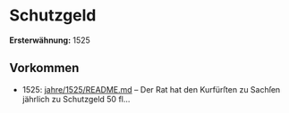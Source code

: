 # Schutzgeld

**Ersterwähnung:** 1525

## Vorkommen
- 1525: [jahre/1525/README.md](../jahre/1525/README.md) – Der Rat hat den Kurfürſten zu Sachſen jährlich zu
Schutzgeld 50 fl...
